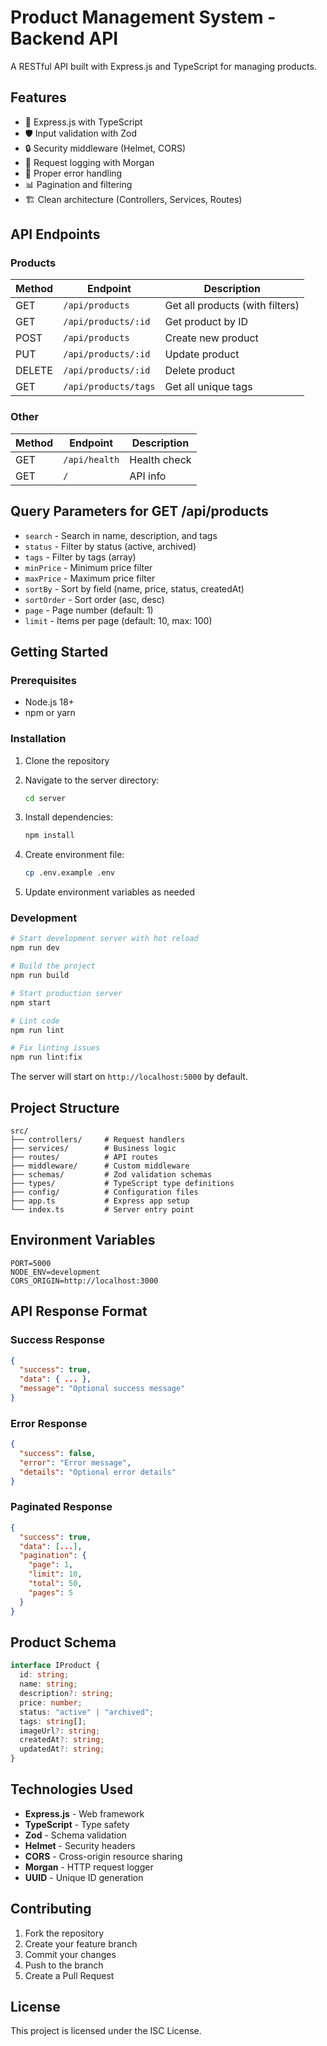# Product Management System - Backend API

A RESTful API built with Express.js and TypeScript for managing products.

## Features

- 🚀 Express.js with TypeScript
- 🛡️ Input validation with Zod
- 🔒 Security middleware (Helmet, CORS)
- 📝 Request logging with Morgan
- 🎯 Proper error handling
- 📊 Pagination and filtering
- 🏗️ Clean architecture (Controllers, Services, Routes)

## API Endpoints

### Products

| Method | Endpoint              | Description                    |
|--------|-----------------------|--------------------------------|
| GET    | `/api/products`       | Get all products (with filters) |
| GET    | `/api/products/:id`   | Get product by ID              |
| POST   | `/api/products`       | Create new product             |
| PUT    | `/api/products/:id`   | Update product                 |
| DELETE | `/api/products/:id`   | Delete product                 |
| GET    | `/api/products/tags`  | Get all unique tags            |

### Other

| Method | Endpoint        | Description    |
|--------|-----------------|----------------|
| GET    | `/api/health`   | Health check   |
| GET    | `/`             | API info       |

## Query Parameters for GET /api/products

- `search` - Search in name, description, and tags
- `status` - Filter by status (active, archived)
- `tags` - Filter by tags (array)
- `minPrice` - Minimum price filter
- `maxPrice` - Maximum price filter
- `sortBy` - Sort by field (name, price, status, createdAt)
- `sortOrder` - Sort order (asc, desc)
- `page` - Page number (default: 1)
- `limit` - Items per page (default: 10, max: 100)

## Getting Started

### Prerequisites

- Node.js 18+ 
- npm or yarn

### Installation

1. Clone the repository
2. Navigate to the server directory:
   ```bash
   cd server
   ```

3. Install dependencies:
   ```bash
   npm install
   ```

4. Create environment file:
   ```bash
   cp .env.example .env
   ```

5. Update environment variables as needed

### Development

```bash
# Start development server with hot reload
npm run dev

# Build the project
npm run build

# Start production server
npm start

# Lint code
npm run lint

# Fix linting issues
npm run lint:fix
```

The server will start on `http://localhost:5000` by default.

## Project Structure

```
src/
├── controllers/     # Request handlers
├── services/        # Business logic
├── routes/          # API routes
├── middleware/      # Custom middleware
├── schemas/         # Zod validation schemas
├── types/           # TypeScript type definitions
├── config/          # Configuration files
├── app.ts           # Express app setup
└── index.ts         # Server entry point
```

## Environment Variables

```env
PORT=5000
NODE_ENV=development
CORS_ORIGIN=http://localhost:3000
```

## API Response Format

### Success Response
```json
{
  "success": true,
  "data": { ... },
  "message": "Optional success message"
}
```

### Error Response
```json
{
  "success": false,
  "error": "Error message",
  "details": "Optional error details"
}
```

### Paginated Response
```json
{
  "success": true,
  "data": [...],
  "pagination": {
    "page": 1,
    "limit": 10,
    "total": 50,
    "pages": 5
  }
}
```

## Product Schema

```typescript
interface IProduct {
  id: string;
  name: string;
  description?: string;
  price: number;
  status: "active" | "archived";
  tags: string[];
  imageUrl?: string;
  createdAt?: string;
  updatedAt?: string;
}
```

## Technologies Used

- **Express.js** - Web framework
- **TypeScript** - Type safety
- **Zod** - Schema validation
- **Helmet** - Security headers
- **CORS** - Cross-origin resource sharing
- **Morgan** - HTTP request logger
- **UUID** - Unique ID generation

## Contributing

1. Fork the repository
2. Create your feature branch
3. Commit your changes
4. Push to the branch
5. Create a Pull Request

## License

This project is licensed under the ISC License. 